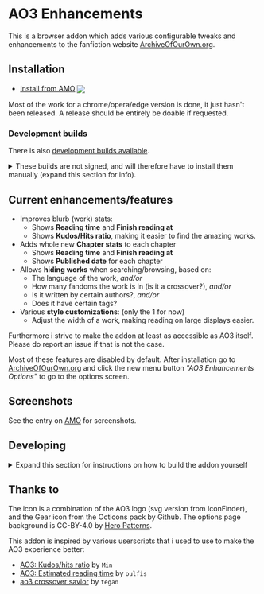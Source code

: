 # AO3 Enhancements

This is a browser addon which adds various configurable tweaks and enhancements to the fanfiction website [ArchiveOfOurOwn.org](https://archiveofourown.org).

## Installation

- [Install from AMO][amo] [<img valign="middle" src="https://img.shields.io/amo/v/ao3-enhancements.svg?label=">][amo]

Most of the work for a chrome/opera/edge version is done, it just hasn't been released. A release should be entirely be doable if requested.

### Development builds

There is also [development builds available](https://github.com/jsmnbom/ao3-enhancements/releases).

<details>
<summary>
These builds are not signed, and will therefore have to install them manually (expand this section for info).
</summary>

This can be done two ways:

- Go to about:debugging and choose "Load Temporary Add-on", and select the downloaded file. The addon will be loaded until you restart your browser.
- If you want to install as a regular addon you need Firefox Nightly. On Nightly go to about:config and set "xpinstall.signatures.required" to false. Then go to about:addons and press "Load Add-on from file" and select the downloaded file.

</details>

## Current enhancements/features

- Improves blurb (work) stats:
  - Shows **Reading time** and **Finish reading at**
  - Shows **Kudos/Hits ratio**, making it easier to find the amazing works.
- Adds whole new **Chapter stats** to each chapter
  - Shows **Reading time** and **Finish reading at**
  - Shows **Published date** for each chapter
- Allows **hiding works** when searching/browsing, based on:
  - The language of the work, *and/or*
  - How many fandoms the work is in (is it a crossover?), *and/or*
  - Is it written by certain authors?, *and/or*
  - Does it have certain tags?
- Various **style customizations**: (only the 1 for now)
  - Adjust the width of a work, making reading on large displays easier.

Furthermore i strive to make the addon at least as accessible as AO3 itself. Please do report an issue if that is not the case.

Most of these features are disabled by default. After installation go to [ArchiveOfOurOwn.org](https://archiveofourown.org) and click the new menu button *"AO3 Enhancements Options"* to go to the options screen.

## Screenshots

See the entry on [AMO](https://addons.mozilla.org/en-US/firefox/addon/ao3-enhancements/) for screenshots.

## Developing

<details>
<summary>
Expand this section for instructions on how to build the addon yourself
</summary>

Start by installing the required packages by `npm install`. Then continue to either development or releasing below depending on what you want to do.

### Development

Use `npm run watch:firefox` (will compile src/ to build/firefox/ and keep watching source files) and then when files have built `npm run start:firefox` (will launch firefox-developer-edition with the built extension and reload when the built files change - most of the time, pressing R may be required).

Use `npm run start-vue-devtools` to run the standalone vue-devtools. This requires the [mitmproxy](https://mitmproxy.org/) tool, to proxy from HTTPS to HTTP.

### Releasing

First make sure to bump the version number using `npm version VERSION`. Then to make github actions build and ready a dist package for you, simply `git push && git push --tags`. Then go to the created release, download the two files and upload them to AMO.

Alternatively use `npm run build:prod:firefox` (will compile src/ to build/firefox/) and when files have built `npm run start:firefox` to test that everything works. Then use `npm run dist:firefox` to package the extension to a .zip (found at dist/firefox/) file that can then be uploaded on AMO.

<details>
<summary>
Latest AMO is compiled using these software versions.
</summary>

```
Arch linux
Kernel: 5.6.15-arch1-1
Node: v14.3.0
Npm: 6.14.5

```

</details>
</details>

## Thanks to

The icon is a combination of the AO3 logo (svg version from IconFinder), and the Gear icon from the Octicons pack by Github.
The options page background is CC-BY-4.0 by [Hero Patterns](http://www.heropatterns.com/).

This addon is inspired by various userscripts that i used to use to make the AO3 experience better:

- [AO3: Kudos/hits ratio](https://greasyfork.org/en/scripts/3144-ao3-kudos-hits-ratio) by `Min`
- [AO3: Estimated reading time](https://greasyfork.org/en/scripts/391940-ao3-estimated-reading-time) by `oulfis`
- [ao3 crossover savior](https://greasyfork.org/en/scripts/13274-ao3-crossover-savior) by `tegan`

[amo]: https://addons.mozilla.org/en-US/firefox/addon/ao3-enhancements/ "Version published on Mozilla Add-ons"
